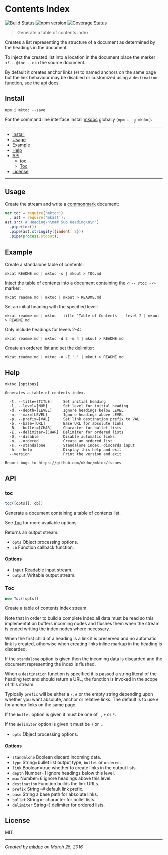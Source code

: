 # Contents Index

[![Build Status](https://travis-ci.org/mkdoc/mktoc.svg?v=3)](https://travis-ci.org/mkdoc/mktoc)
[![npm version](http://img.shields.io/npm/v/mktoc.svg?v=3)](https://npmjs.org/package/mktoc)
[![Coverage Status](https://coveralls.io/repos/mkdoc/mktoc/badge.svg?branch=master&service=github&v=3)](https://coveralls.io/github/mkdoc/mktoc?branch=master)

> Generate a table of contents index

Creates a list representing the structure of a document as determined by the headings in the document.

To inject the created list into a location in the document place the marker `<!-- @toc -->` in the source document.

By default it creates anchor links (`#`) to named anchors on the same page but the link behaviour may be disabled or customized using a `destination` function, see the [api docs](#api).

## Install

```
npm i mktoc --save
```

For the command line interface install [mkdoc][] globally (`npm i -g mkdoc`).

---

- [Install](#install)
- [Usage](#usage)
- [Example](#example)
- [Help](#help)
- [API](#api)
   - [toc](#toc)
   - [Toc](#toc-1)
- [License](#license)

---

## Usage

Create the stream and write a [commonmark][] document:

```javascript
var toc = require('mktoc')
  , ast = require('mkast');
ast.src('# Heading\n\n## Sub Heading\n\n')
  .pipe(toc())
  .pipe(ast.stringify({indent: 2}))
  .pipe(process.stdout);
```

## Example

Create a standalone table of contents:

```shell
mkcat README.md | mktoc -s | mkout > TOC.md
```

Inject the table of contents into a document containing the `<!-- @toc -->` marker:

```shell
mkcat readme.md | mktoc | mkout > README.md
```

Set an initial heading with the specified level:

```shell
mkcat readme.md | mktoc --title 'Table of Contents' --level 2 | mkout > README.md
```

Only include headings for levels 2-4:

```shell
mkcat readme.md | mktoc -d 2 -m 4 | mkout > README.md
```

Create an ordered list and set the delimiter:

```shell
mkcat readme.md | mktoc -o -E '.' | mkout > README.md
```

## Help

```
mktoc [options]

Generates a table of contents index.

  -t, --title=[TITLE]     Set initial heading
  -l, --level=[NUM]       Set level for initial heading
  -d, --depth=[LEVEL]     Ignore headings below LEVEL
  -m, --max=[LEVEL]       Ignore headings above LEVEL
  -p, --prefix=[VAL]      Set link destination prefix to VAL
  -b, --base=[URL]        Base URL for absolute links
  -B, --bullet=[CHAR]     Character for bullet lists
  -E, --delimiter=[CHAR]  Delimiter for ordered lists
  -D, --disable           Disable automatic links
  -o, --ordered           Create an ordered list
  -s, --standalone        Standalone index, discards input
  -h, --help              Display this help and exit
  --version               Print the version and exit

Report bugs to https://github.com/mkdoc/mktoc/issues
```

## API

### toc

```javascript
toc([opts][, cb])
```

Generate a document containing a table of contents list.

See [Toc](#toc-1) for more available options.

Returns an output stream.

* `opts` Object processing options.
* `cb` Function callback function.

#### Options

* `input` Readable input stream.
* `output` Writable output stream.

### Toc

```javascript
new Toc([opts])
```

Create a table of contents index stream.

Note that in order to build a complete index all data must be read so this
implementation buffers incoming nodes and flushes them when the stream
is ended writing the index nodes where necessary.

When the first child of a heading is a link it is preserved and no
automatic link is created, otherwise when creating links inline markup
in the heading is discarded.

If the `standalone` option is given then the incoming data is discarded
and the document representing the index is flushed.

When a `destination` function is specified it is passed a string
literal of the heading text and should return a URL, the function is
invoked in the scope of this stream.

Typically `prefix` will be either a `/`, `#` or the empty string
depending upon whether you want absolute, anchor or relative links. The
default is to use `#` for anchor links on the same page.

If the `bullet` option is given it must be one of `-`, `+` or `*`.

If the `delimiter` option is given it must be `)` or `.`.

* `opts` Object processing options.

#### Options

* `standalone` Boolean discard incoming data.
* `type` String=bullet list output type, `bullet` or `ordered`.
* `link` Boolean=true whether to create links in the output lists.
* `depth` Number=1 ignore headings below this level.
* `max` Number=6 ignore headings above this level.
* `destination` Function builds the link URLs.
* `prefix` String=# default link prefix.
* `base` String a base path for absolute links.
* `bullet` String=- character for bullet lists.
* `delimiter` String=) delimiter for ordered lists.

## License

MIT

---

*Created by [mkdoc](https://github.com/mkdoc/mkdoc) on March 25, 2016*

[mkdoc]: https://github.com/mkdoc/mkdoc
[commonmark]: http://commonmark.org
[jshint]: http://jshint.com
[jscs]: http://jscs.info

